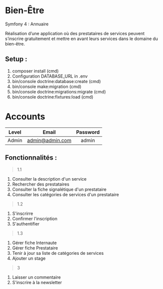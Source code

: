# Bien-Être
Symfony 4 : Annuaire

Réalisation d’une application où des prestataires de services peuvent s’inscrire gratuitement et mettre en avant leurs services dans le domaine du bien-être.

## Setup :

1. composer install (cmd)
2. Configuration DATABASE_URL in .env
3. bin/console doctrine:database:create (cmd)
4. bin/console make:migration (cmd)
5. bin/console doctrine:migrations:migrate (cmd)
6. bin/console doctrine:fixtures:load (cmd)

# Accounts

| Level         | Email           | Password  |
| :-----------: |:---------------:| :--------:|
| Admin         | admin@admin.com | admin |

## Fonctionnalités :

> 1.1

1. Consulter la description d'un service
2. Rechercher des prestataires
3. Consulter la fiche signalétique d'un prestataire
4. Consulter les catégories de services d'un prestataire

> 1.2

1. S'inscrirre
2. Confirmer l'inscription
3. S'authentifier

> 1.3

1. Gérer fiche Internaute
2. Gérer fiche Prestataire
3. Tenir à jour sa liste de catégories de services
4. Ajouter un stage

> 3

1. Laisser un commentaire
2. S'inscrire à la newsletter

